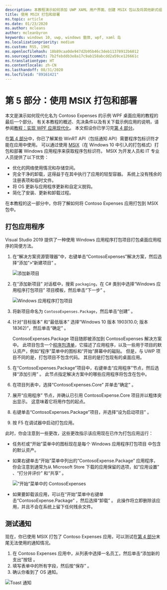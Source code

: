 ```yaml
---
description: 本教程演示如何添加 UWP XAML 用户界面、创建 MSIX 包以及将其他新式组件合并到 WPF 应用中。
title: 使用 MSIX 打包和部署
ms.topic: article
ms.date: 01/23/2020
ms.author: mcleans
author: mcleanbyron
keywords: windows 10, uwp, windows 窗体, wpf, xaml 岛
ms.localizationpriority: medium
ms.custom: RS5, 19H1
ms.openlocfilehash: 18b89caa0de947d2b95b46c3deb11378912b6012
ms.sourcegitcommit: 7b2febddb3e8a17c9ab158abcdd2a59ce126661c
ms.translationtype: HT
ms.contentlocale: zh-CN
ms.lasthandoff: 08/31/2020
ms.locfileid: "89161421"
---
```

# <a name="part-5-package-and-deploy-with-msix"></a>第 5 部分：使用 MSIX 打包和部署

本文是演示如何现代化名为 Contoso Expenses 的示例 WPF 桌面应用的教程的最后一个部分。 有关本教程的概述、先决条件以及有关下载示例应用的说明，请参阅[教程：实现 WPF 应用现代化](modernize-wpf-tutorial.md)。 本文假设你已学习完[第 4 部分](modernize-wpf-tutorial-4.md)。

在[第 4 部分](modernize-wpf-tutorial-4.md)中，你已了解某些 WinRT API（包括通知 API）需要程序包标识符才能在应用中使用。 可以通过使用 [MSIX](/windows/msix)（在 Windows 10 中引入的打包格式）打包和部署 Windows 应用程序来获取程序包标识符。 MSIX 为开发人员和 IT 专业人员提供了以下优势：

- 优化的网络使用情况和存储空间。
- 完全干净的卸载，这得益于在其中执行了应用的轻型容器。 系统上没有残余的注册表项和临时文件。
- 将 OS 更新与应用程序更新和自定义脱钩。
- 简化了安装、更新和卸载过程。

在本教程的这一部分中，你将了解如何将 Contoso Expenses 应用打包到 MSIX 包中。

## <a name="package-the-application"></a>打包应用程序

Visual Studio 2019 提供了一种使用 Windows 应用程序打包项目打包桌面应用程序的简便方法。 

1. 在“解决方案资源管理器”中，右键单击“ContosoExpenses”解决方案，然后选择“添加”>“新建项目”    。

    ![添加新项目](images/wpf-modernize-tutorial/AddNewProject.png)

3. 在“添加新项目”  对话框中，搜索 `packaging`，在 C# 类别中选择“Windows 应用程序打包项目”  项目模板，然后单击“下一步”  。

    ![Windows 应用程序打包项目](images/wpf-modernize-tutorial/WAP.png)

4. 将新项目命名为 `ContosoExpenses.Package`，然后单击“创建”  。

5. 针对“目标版本”  和“最低版本”  选择“Windows 10 版本 1903(10.0; 版本 18362)”，然后单击“确定”   。

    ContosoExpenses.Package  项目随即被添加到 ContosoExpenses  解决方案中。 此项目包含一个[程序包清单](/uwp/schemas/appxpackage/uapmanifestschema/schema-root)，它描述了应用程序，以及一些用于项目的默认资产，例如“程序”菜单中的图标和“开始”屏幕中的磁贴。 但是，与 UWP 项目不同的是，打包项目不包含代码。 其目的是打包现有的桌面应用。

6. 在“ContosoExpenses.Package”项目中，右键单击“应用程序”节点，然后选择“添加引用”    。 此节点指定解决方案中的哪些应用程序将包含在包中。

6. 在项目列表中，选择“ContosoExpenses.Core”  并单击“确定”  。

7. 展开“应用程序”  节点，并确认已引用 ContosoExpense.Core  项目并以粗体突出显示。 这意味着它将用作包的起点。

8. 右键单击“ContosoExpenses.Package”项目，并选择“设为启动项目”   。

9. 按 F5  在调试器中启动打包应用。

此时，你会注意到一些更改，这些更改指示该应用现在已作为打包应用运行：

- 任务栏或“开始”菜单中的图标现在是每个 Windows 应用程序打包项目  中包含的默认资产。
- 如果右键单击“开始”菜单中列出的“ContosoExpense.Package”  应用程序，你会注意到通常为从 Microsoft Store 下载的应用保留的选项，如“应用设置”  、“打分并评价”  和“共享”  。

    ![“开始”菜单中的 ContosoExpenses](images/wpf-modernize-tutorial/StartMenu.png)

- 如果要卸载该应用，可以在“开始”菜单中右键单击“ContosoExpense.Package”  ，然后选择“卸载”  。 此操作将立即删除该应用，并且不会在系统上留下任何残余文件。

## <a name="test-the-notification"></a>测试通知

现在，你已使用 MSIX 打包了 Contoso Expenses 应用，可以测试在[第 4 部分](modernize-wpf-tutorial-4.md)末尾无法使用的通知情况。

1. 在 Contoso Expenses 应用中，从列表中选择一名员工，然后单击“添加新的支出”按钮  。
2. 填写表单中的所有字段，然后按“保存”  。
3. 确认你看到了 OS 通知。

![Toast 通知](images/wpf-modernize-tutorial/ToastNotification.png)